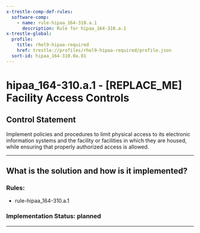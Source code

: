 ```yaml
---
x-trestle-comp-def-rules:
  software-comp:
    - name: rule-hipaa_164-310.a.1
      description: Rule for hipaa_164-310.a.1
x-trestle-global:
  profile:
    title: rhel9-hipaa-required
    href: trestle://profiles/rhel9-hipaa-required/profile.json
  sort-id: hipaa_164-310.0a.01
---
```


# hipaa_164-310.a.1 - \[REPLACE_ME\] Facility Access Controls

## Control Statement

Implement policies and procedures to limit physical access to its electronic information systems and the
facility or facilities in which they are housed, while ensuring that properly authorized access is allowed.

______________________________________________________________________

## What is the solution and how is it implemented?

<!-- For implementation status enter one of: implemented, partial, planned, alternative, not-applicable -->

<!-- Note that the list of rules under ### Rules: is read-only and changes will not be captured after assembly to JSON -->

<!-- Add control implementation description here for control: hipaa_164-310.a.1 -->

### Rules:

  - rule-hipaa_164-310.a.1

### Implementation Status: planned

______________________________________________________________________
